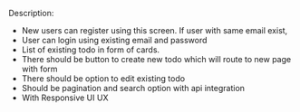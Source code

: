 Description: 
- New users can register using this screen. If user with same email exist,
- User can login using existing email and password
- List of existing todo in form of cards.
- There should be button to create new todo which will route to new page with
form
- There should be option to edit existing todo
- Should be pagination and search option with api integration
- With Responsive UI UX
